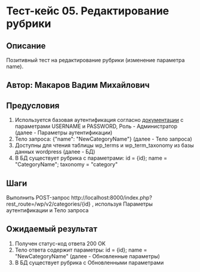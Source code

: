 # Тест-кейс 05. Редактирование рубрики

## Описание
Позитивный тест на редактирование рубрики (изменение параметра name).

## Автор: Макаров Вадим Михайлович

## Предусловия
1) Используется базовая аутентификация согласно 
[документации](https://developer.wordpress.org/rest-api/using-the-rest-api/authentication/#basic-authentication-with-application-passwords)
с параметрами USERNAME и PASSWORD, Роль - Администратор (далее - Параметры аутентификации)
2) Тело запроса: {"name": "NewCategoryName"} (далее - Тело запроса)
3) Доступны для чтения таблицы wp_terms и wp_term_taxonomy из базы данных wordpress (далее - БД)
4) В БД существует рубрика с параметрами: id = {id}; name = "CategoryName"; taxonomy = "category"


## Шаги
Выполнить POST-запрос http://localhost:8000/index.php?rest_route=/wp/v2/categories/{id} , используя Параметры аутентификации и Тело запроса


## Ожидаемый результат
1) Получен статус-код ответа 200 OK
2) Тело ответа содержит параметры: id = {id}; name = "NewCategoryName" (далее - Обновленные параметры)
3) В БД существует рубрика с Обновленными параметрами